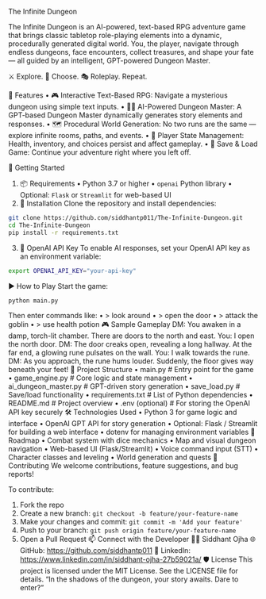 The Infinite Dungeon

The Infinite Dungeon is an AI-powered, text-based RPG adventure game that brings classic tabletop role-playing elements into a dynamic, procedurally generated digital world. You, the player, navigate through endless dungeons, face encounters, collect treasures, and shape your fate — all guided by an intelligent, GPT-powered Dungeon Master.

⚔️ Explore. 🧠 Choose. 🎭 Roleplay. Repeat.

🌟 Features
•	🎮 Interactive Text-Based RPG: Navigate a mysterious dungeon using simple text inputs.
•	🧙‍♂️ AI-Powered Dungeon Master: A GPT-based Dungeon Master dynamically generates story elements and responses.
•	🗺️ Procedural World Generation: No two runs are the same — explore infinite rooms, paths, and events.
•	🎒 Player State Management: Health, inventory, and choices persist and affect gameplay.
•	💾 Save & Load Game: Continue your adventure right where you left off.

🚀 Getting Started
1.	📦 Requirements
•	Python 3.7 or higher
•	`openai` Python library
•	Optional: `Flask` or `Streamlit` for web-based UI
2.	🔧 Installation
Clone the repository and install dependencies:
```bash
git clone https://github.com/siddhantp011/The-Infinite-Dungeon.git
cd The-Infinite-Dungeon
pip install -r requirements.txt
```
3.	🔑 OpenAI API Key
To enable AI responses, set your OpenAI API key as an environment variable:
```bash
export OPENAI_API_KEY="your-api-key"
```
▶️ How to Play
Start the game:
```bash
python main.py
```
Then enter commands like:
•	> look around
•	> open the door
•	> attack the goblin
•	> use health potion
🎮 Sample Gameplay
DM: You awaken in a damp, torch-lit chamber. There are doors to the north and east.
You: I open the north door.
DM: The door creaks open, revealing a long hallway. At the far end, a glowing rune pulsates on the wall.
You: I walk towards the rune.
DM: As you approach, the rune hums louder. Suddenly, the floor gives way beneath your feet!
📁 Project Structure
•	main.py               # Entry point for the game
•	game_engine.py        # Core logic and state management
•	ai_dungeon_master.py  # GPT-driven story generation
•	save_load.py          # Save/load functionality
•	requirements.txt      # List of Python dependencies
•	README.md             # Project overview
•	.env (optional)       # For storing the OpenAI API key securely
🛠️ Technologies Used
•	Python 3 for game logic and interface
•	OpenAI GPT API for story generation
•	Optional: Flask / Streamlit for building a web interface
•	dotenv for managing environment variables
🚧 Roadmap
•	Combat system with dice mechanics
•	Map and visual dungeon navigation
•	Web-based UI (Flask/Streamlit)
•	Voice command input (STT)
•	Character classes and leveling
•	World generation and quests
🤝 Contributing
We welcome contributions, feature suggestions, and bug reports!

To contribute:
1. Fork the repo
2. Create a new branch: `git checkout -b feature/your-feature-name`
3. Make your changes and commit: `git commit -m 'Add your feature'`
4. Push to your branch: `git push origin feature/your-feature-name`
5. Open a Pull Request
📫 Connect with the Developer
🧑‍💻 Siddhant Ojha
🌐 GitHub: https://github.com/siddhantp011
💼 LinkedIn: https://www.linkedin.com/in/siddhant-ojha-27b59021a/
🛡️ License
This project is licensed under the MIT License. See the LICENSE file for details.
“In the shadows of the dungeon, your story awaits. Dare to enter?”
